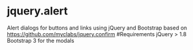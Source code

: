 # jquery.alert
Alert dialogs for buttons and links using jQuery and Bootstrap
based on https://github.com/myclabs/jquery.confirm
#Requirements
jQuery > 1.8
Bootstrap 3 for the modals
